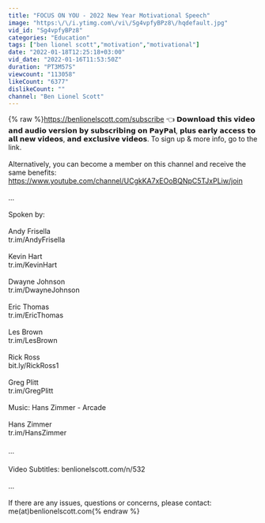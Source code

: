 ```yaml
---
title: "FOCUS ON YOU - 2022 New Year Motivational Speech"
image: "https:\/\/i.ytimg.com\/vi\/Sg4vpfyBPz8\/hqdefault.jpg"
vid_id: "Sg4vpfyBPz8"
categories: "Education"
tags: ["ben lionel scott","motivation","motivational"]
date: "2022-01-18T12:25:18+03:00"
vid_date: "2022-01-16T11:53:50Z"
duration: "PT3M57S"
viewcount: "113058"
likeCount: "6377"
dislikeCount: ""
channel: "Ben Lionel Scott"
---
```

{% raw %}<a rel="nofollow" target="blank" href="https://benlionelscott.com/subscribe">https://benlionelscott.com/subscribe</a> 👈 𝗗𝗼𝘄𝗻𝗹𝗼𝗮𝗱 𝘁𝗵𝗶𝘀 𝘃𝗶𝗱𝗲𝗼 𝗮𝗻𝗱 𝗮𝘂𝗱𝗶𝗼 𝘃𝗲𝗿𝘀𝗶𝗼𝗻 𝗯𝘆 𝘀𝘂𝗯𝘀𝗰𝗿𝗶𝗯𝗶𝗻𝗴 𝗼𝗻 𝗣𝗮𝘆𝗣𝗮𝗹, 𝗽𝗹𝘂𝘀 𝗲𝗮𝗿𝗹𝘆 𝗮𝗰𝗰𝗲𝘀𝘀 𝘁𝗼 𝗮𝗹𝗹 𝗻𝗲𝘄 𝘃𝗶𝗱𝗲𝗼𝘀, 𝗮𝗻𝗱 𝗲𝘅𝗰𝗹𝘂𝘀𝗶𝘃𝗲 𝘃𝗶𝗱𝗲𝗼𝘀. To sign up &amp; more info, go to the link.<br /><br />Alternatively, you can become a member on this channel and receive the same benefits: <a rel="nofollow" target="blank" href="https://www.youtube.com/channel/UCgkKA7xEOoBQNpC5TJxPLiw/join">https://www.youtube.com/channel/UCgkKA7xEOoBQNpC5TJxPLiw/join</a><br /><br />...<br /><br />Spoken by: <br /><br />Andy Frisella<br />tr.im/AndyFrisella<br /><br />Kevin Hart<br />tr.im/KevinHart<br /><br />Dwayne Johnson<br />tr.im/DwayneJohnson<br /><br />Eric Thomas<br />tr.im/EricThomas<br /><br />Les Brown<br />tr.im/LesBrown<br /><br />Rick Ross<br />bit.ly/RickRoss1<br /><br />Greg Plitt<br />tr.im/GregPlitt<br /><br />Music: Hans Zimmer - Arcade<br /><br />Hans Zimmer<br />tr.im/HansZimmer<br />ㅤ<br />...<br />ㅤ<br />Video Subtitles: benlionelscott.com/n/532<br /><br />...<br /><br />If there are any issues, questions or concerns, please contact: me(at)benlionelscott.com{% endraw %}
